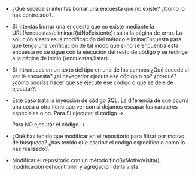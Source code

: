 - ¿Qué sucede si intentas borrar una encuesta que no existe? ¿Cómo lo has controlado?.
- Si intentas borrar una encuesta que no existe mediante la URL(/encuestas/eliminar/{idNoExistente}) salta la página de error. La solución a esto es la modificación
del método eliminarEncuesta para que tenga una verificación de tal modo que si no se encuentra esta encuesta no se sigue con la ejecución del resto de  código
y se redirige a la página de inicio (/encuestas/listar).


- Si introduces en un texto del tipo <style>body background-color:red</style> en uno de los campos ¿Qué sucede al ver la encuesta?
¿el navegador ejecuta ese código o no? ¿porqué? ¿cómo podrías hacer que se ejecute ese código o que se deje de ejecutar?.
- Este caso trata la inyección de código SQL. La diferencia de que ocurra una cosa u otra tiene que ver con si dejamos escapar los carateres especiales o no.
Para SI ejecutar el código -> <p th:utext="${encuesta.comentarios}"></p>
Para NO ejecutar el código -> <p th:text="${encuesta.comentarios}"></p>

- ¿Qué has tenido que modificar en el repositorio para filtrar por motivo de búsqueda?
¿has tenido que escribir el código específico o como lo has realizado?.
- Modificar el repositorio con un método findByMotivoVisita(), modificación del controller y agregación de la vista.

